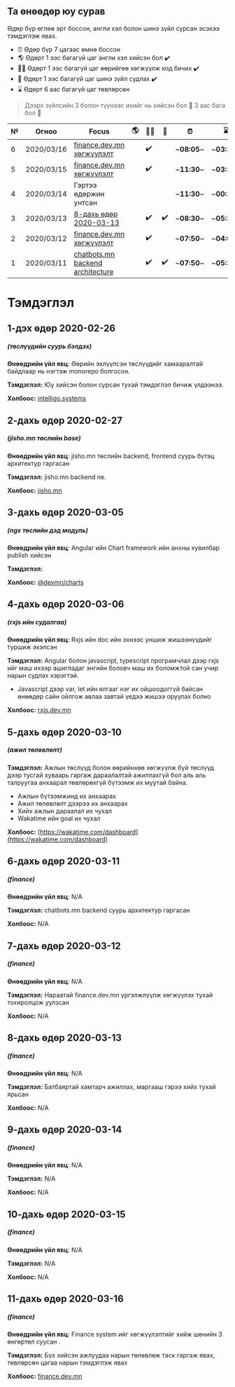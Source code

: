 ## Та өнөөдөр юу сурав

Өдөр бүр өглөө эрт боссон, англи хэл болон шинэ зүйл сурсан эсэхээ тэмдэглэж явах.

- :alarm_clock: Өдөр бүр 7 цагаас өмнө боссон
- :earth_americas: Өдөрт 1 ээс багагүй цаг англи хэл хийсэн бол :heavy_check_mark:
- :man_technologist: Өдөрт 1 ээс багагүй цаг өөрийгөө хөгжүүлж код бичих :heavy_check_mark:
- :open_book: Өдөрт 1 ээс багагүй цаг шинэ зүйл судлах :heavy_check_mark:
- :hourglass: Өдөрт 6 аас багагүй цаг төвлөрсөн

> Дээрх зүйлсийн 3 болон түүнээс ихийг нь хийсэн бол :triangular_flag_on_post: 3 аас бага бол :poop:

| №   | Огноо      | Focus                                                       | :earth_americas: | :man_technologist: | :open_book:        | :alarm_clock: | :hourglass: |        |
| --- | ---------- | ----------------------------------------------------------- | ---------------- | ------------------ | ------------------ | ------------- | ----------- | ------ |
| 6   | 2020/03/16 | [finance.dev.mn хөгжүүлэлт](#11-дахь-өдөр-2020-03-16)       |                  | :heavy_check_mark: |                    | ~**08:05**~   | ~**03:12**~ | :poop: |
| 5   | 2020/03/15 | [finance.dev.mn хөгжүүлэлт](#10-дахь-өдөр-2020-03-15)       |                  | :heavy_check_mark: |                    | ~**11:30**~   | ~**03:12**~ | :poop: |
| 4   | 2020/03/14 | Гэртээ өдөржин унтсан                                       |                  |                    |                    | ~**11:30**~   | ~**00:37**~ | :poop: |
| 3   | 2020/03/13 | [8-дахь өдөр 2020-03-13](#8-дахь-өдөр-2020-03-13)           |                  | :heavy_check_mark: | :heavy_check_mark: | ~**08:30**~   | ~**05:39**~ | :poop: |
| 2   | 2020/03/12 | [finance.dev.mn хөгжүүлэлт](#7-дахь-өдөр-2020-03-12)        |                  | :heavy_check_mark: |                    | ~**07:50**~   | ~**04:09**~ | :poop: |
| 1   | 2020/03/11 | [chatbots.mn backend architecture](#6-дахь-өдөр-2020-03-11) |                  | :heavy_check_mark: | :heavy_check_mark: | ~**07:50**~   | ~**05:39**~ | :poop: |

# Тэмдэглэл

## 1-дэх өдөр 2020-02-26

##### (төслүүдийн суурь бэлдэх)

**Өнөөдрийн үйл явц**: Өөрийн эхлүүлсэн төслүүдийг хамааралтай байдлаар нь нэгтэж monorepo болгосон.

**Тэмдэглэл:** Юу хийсэн болон сурсан тухай тэмдэглэл бичиж үлдээнээ.

**Холбоос:** [intelligo.systems](http://intelligo.systems)

## 2-дахь өдөр 2020-02-27

##### (jisho.mn төслийн base)

**Өнөөдрийн үйл явц**: jisho.mn төслийн backend, frontend суурь бүтэц архитектур гаргасан

**Тэмдэглэл:** jisho.mn backend ne.

**Холбоос:** [jisho.mn](https://github.com/intelligo-systems/jisho.mn)

## 3-дахь өдөр 2020-03-05

##### (ngx төслийн дэд модуль)

**Өнөөдрийн үйл явц**: Angular ийн Chart framework ийн анхны хувилбар publish хийсэн

**Тэмдэглэл:**

**Холбоос:** [@devmn/charts](https://www.npmjs.com/package/@devmn/charts)

## 4-дахь өдөр 2020-03-06

##### (rxjs ийн судалгаа)

**Өнөөдрийн үйл явц**: Rxjs ийн doc ийн эхнээс уншиж жишээнүүдийг туршиж эхэлсэн

**Тэмдэглэл:** Angular болон javascript, typescript програмчлал дээр rxjs ийг маш ихээр ашигладаг энгийн боловч маш их боломжтой сан учир нарын судлах хэрэгтэй.

- Javascript дээр var, let ийн ялгааг нэг их ойшоодоггүй байсан өнөөдөр сайн ойлгож авлаа завтай үедээ жишээ оруулах болно

**Холбоос:** [rxjs.dev.mn](https://rxjs.dev.mn)

## 5-дахь өдөр 2020-03-10

##### (ажил төлөвлөлт)

**Тэмдэглэл:** Ажлын төслүүд болон өөрийнхөө хөгжүүлж буй төслүүд дээр тусгай хуваарь гаргаж дараалалтай ажиллахгүй бол аль аль талруугаа анхаарал төвлөрөхгүй бүтээмж их муутай байна.

- Ажлын бүтээмжинд их анхаарах
- Ажил төлөвлөлт дээрээ их анхаарах
- Хийх ажлын дараалал их чухал
- Wakatime ийн goal их чухал

**Холбоос:** [https://wakatime.com/dashboard](https://wakatime.com/dashboard)

## 6-дахь өдөр 2020-03-11

##### (finance)

**Өнөөдрийн үйл явц**: N/A

**Тэмдэглэл:** chatbots.mn backend суурь архитектур гаргасан

**Холбоос:** N/A

## 7-дахь өдөр 2020-03-12

##### (finance)

**Өнөөдрийн үйл явц**: N/A

**Тэмдэглэл:** Нараатай finance.dev.mn үргэлжлүүлж хөгжүүлэх тухай тохиролцож уулзсан

**Холбоос:** N/A

## 8-дахь өдөр 2020-03-13

##### (finance)

**Өнөөдрийн үйл явц**: N/A

**Тэмдэглэл:** Батбаяртай хамтарч ажиллах, маргааш гэрээ хийх тухай ярьсан

**Холбоос:** N/A

## 9-дахь өдөр 2020-03-14

##### (finance)

**Өнөөдрийн үйл явц**: N/A

**Тэмдэглэл:** N/A

**Холбоос:** N/A

## 10-дахь өдөр 2020-03-15

##### (finance)

**Өнөөдрийн үйл явц**: N/A

**Тэмдэглэл:** N/A

**Холбоос:** N/A

## 11-дахь өдөр 2020-03-16

##### (finance)

**Өнөөдрийн үйл явц**: Finance system ийг хөгжүүлэлтийг хийж шөнийн 3 өнгөртөл суусан .

**Тэмдэглэл:** Бүх хийсэн ажлуудаа нарын төлөвлөж таск гаргаж явах, төвлөрсөн цагаа нарын тэмдэглэж явах

**Холбоос:** [finance.dev.mn](http://finance.dev.mn)
